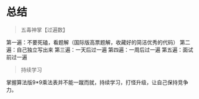 # 总结

> 五毒神掌【过遍数】
>

第一遍：不要死磕，看题解（国际版高票题解，收藏好的简洁优秀的代码）
第二遍：自己独立写出来
第三遍：一天后过一遍
第四遍：一周后过一遍
第五遍：面试前过一遍

> 持续学习

掌握算法版9*9乘法表并不能一蹴而就，持续学习，打怪升级，让自己保持竞争力。